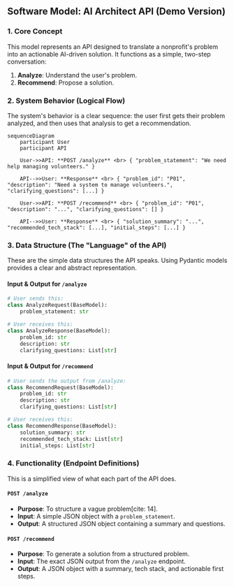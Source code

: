 ## Software Model: AI Architect API (Demo Version)

### 1\. Core Concept

This model represents an API designed to translate a nonprofit's problem into an actionable AI-driven solution. It functions as a simple, two-step conversation:

1.  **Analyze**: Understand the user's problem.
2.  **Recommend**: Propose a solution.

### 2\. System Behavior (Logical Flow)

The system's behavior is a clear sequence: the user first gets their problem analyzed, and then uses that analysis to get a recommendation.

```mermaid
sequenceDiagram
    participant User
    participant API

    User->>API: **POST /analyze** <br> { "problem_statement": "We need help managing volunteers." }

    API-->>User: **Response** <br> { "problem_id": "P01", "description": "Need a system to manage volunteers.", "clarifying_questions": [...] }

    User->>API: **POST /recommend** <br> { "problem_id": "P01", "description": "...", "clarifying_questions": [] }

    API-->>User: **Response** <br> { "solution_summary": "...", "recommended_tech_stack": [...], "initial_steps": [...] }
```

### 3\. Data Structure (The "Language" of the API)

These are the simple data structures the API speaks. Using Pydantic models provides a clear and abstract representation.

#### **Input & Output for `/analyze`**

```python
# User sends this:
class AnalyzeRequest(BaseModel):
    problem_statement: str

# User receives this:
class AnalyzeResponse(BaseModel):
    problem_id: str
    description: str
    clarifying_questions: List[str]
```

#### **Input & Output for `/recommend`**

```python
# User sends the output from /analyze:
class RecommendRequest(BaseModel):
    problem_id: str
    description: str
    clarifying_questions: List[str]

# User receives this:
class RecommendResponse(BaseModel):
    solution_summary: str
    recommended_tech_stack: List[str]
    initial_steps: List[str]
```

### 4\. Functionality (Endpoint Definitions)

This is a simplified view of what each part of the API does.

#### `POST /analyze`

  * **Purpose**: To structure a vague problem[cite: 14].
  * **Input**: A simple JSON object with a `problem_statement`.
  * **Output**: A structured JSON object containing a summary and questions.

#### `POST /recommend`

  * **Purpose**: To generate a solution from a structured problem.
  * **Input**: The exact JSON output from the `/analyze` endpoint.
  * **Output**: A JSON object with a summary, tech stack, and actionable first steps.